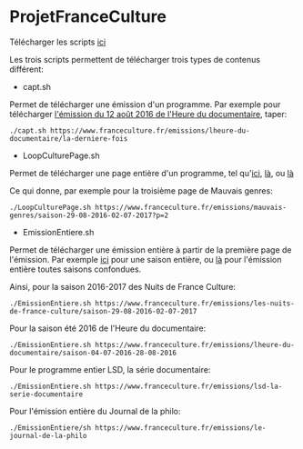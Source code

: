 # ProjetFranceCulture

Télécharger les scripts [ici](https://drive.google.com/file/d/1fEacnxd6fhIGki7HbJiaiTu4_5H1OHG3/view?usp=sharing)

Les trois scripts permettent de télécharger trois types de contenus différent:

* capt.sh

Permet de télécharger une émission d'un programme. Par exemple pour télécharger [l'émission du 12 août 2016 de l'Heure du documentaire](https://www.franceculture.fr/emissions/lheure-du-documentaire/la-derniere-fois), taper:

`./capt.sh https://www.franceculture.fr/emissions/lheure-du-documentaire/la-derniere-fois`

* LoopCulturePage.sh

Permet de télécharger une page entière d'un programme, tel qu'[ici](https://www.franceculture.fr/emissions/mauvais-genres/saison-29-08-2016-02-07-2017), [là](https://www.franceculture.fr/emissions/mauvais-genres/saison-29-08-2016-02-07-2017?p=2), ou [là](https://www.franceculture.fr/emissions/mauvais-genres/saison-29-08-2016-02-07-2017?p=3)

Ce qui donne, par exemple pour la troisième page de Mauvais genres:

`./LoopCulturePage.sh https://www.franceculture.fr/emissions/mauvais-genres/saison-29-08-2016-02-07-2017?p=2`

* EmissionEntiere.sh

Permet de télécharger une émission entière à partir de la première page de l'émission. Par exemple [ici](https://www.franceculture.fr/emissions/mauvais-genres/saison-29-08-2016-02-07-2017) pour une saison entière, ou [là](https://www.franceculture.fr/emissions/mauvais-genres) pour l'émission entière toutes saisons confondues.

Ainsi, pour la saison 2016-2017 des Nuits de France Culture:

`./EmissionEntiere.sh https://www.franceculture.fr/emissions/les-nuits-de-france-culture/saison-29-08-2016-02-07-2017`

Pour la saison été 2016 de l'Heure du documentaire:

`./EmissionEntiere.sh https://www.franceculture.fr/emissions/lheure-du-documentaire/saison-04-07-2016-28-08-2016` 

Pour le programme entier LSD, la série documentaire:

`./EmissionEntiere.sh https://www.franceculture.fr/emissions/lsd-la-serie-documentaire`

Pour l'émission entière du Journal de la philo:

`./EmissionEntiere/sh https://www.franceculture.fr/emissions/le-journal-de-la-philo`
